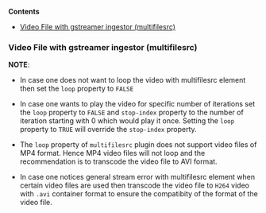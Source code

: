 **Contents**

- [Video File with gstreamer ingestor (multifilesrc)](#video-file-with-gstreamer-ingestor-multifilesrc)

### Video File with gstreamer ingestor (multifilesrc)

**NOTE**:

- In case one does not want to loop the video with multifilesrc element then set the `loop` property to `FALSE`

- In case one wants to play the video for specific number of iterations set the `loop` property to `FALSE` and `stop-index` property to the number of iteration starting with 0 which would play it once. Setting the `loop` property to `TRUE` will override the `stop-index` property.

- The `loop` property of `multifilesrc` plugin does not support video files of MP4 format. Hence MP4 video files will not loop and the recommendation is to transcode the video file to AVI format.

- In case one notices general stream error with multifilesrc element when certain video files are used then transcode the video file to `H264` video with `.avi` container format to ensure the compatibity of the format of the video file.
